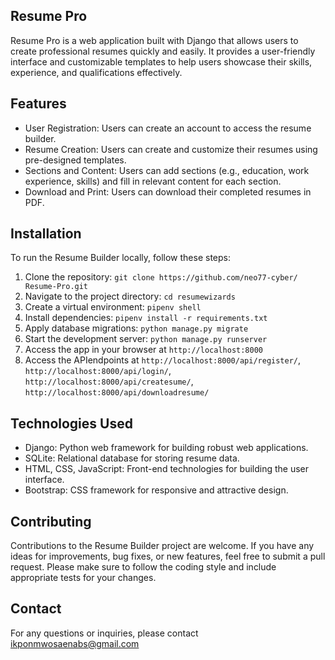 
## Resume Pro



Resume Pro is a web application built with Django that allows users to create professional resumes quickly and easily. It provides a user-friendly interface and customizable templates to help users showcase their skills, experience, and qualifications effectively.

## Features

- User Registration: Users can create an account to access the resume builder.
- Resume Creation: Users can create and customize their resumes using pre-designed templates.
- Sections and Content: Users can add sections (e.g., education, work experience, skills) and fill in relevant content for each section.
- Download and Print: Users can download their completed resumes in PDF.

## Installation

To run the Resume Builder locally, follow these steps:

1. Clone the repository: `git clone https://github.com/neo77-cyber/ Resume-Pro.git`
2. Navigate to the project directory: `cd resumewizards`
3. Create a virtual environment: `pipenv shell`
5. Install dependencies: `pipenv install -r requirements.txt`
6. Apply database migrations: `python manage.py migrate`
7. Start the development server: `python manage.py runserver`
8. Access the app in your browser at `http://localhost:8000`
9. Access the APIendpoints at `http://localhost:8000/api/register/`, `http://localhost:8000/api/login/`, `http://localhost:8000/api/createsume/`, `http://localhost:8000/api/downloadresume/`

## Technologies Used

- Django: Python web framework for building robust web applications.
- SQLite: Relational database for storing resume data.
- HTML, CSS, JavaScript: Front-end technologies for building the user interface.
- Bootstrap: CSS framework for responsive and attractive design.

## Contributing

Contributions to the Resume Builder project are welcome. If you have any ideas for improvements, bug fixes, or new features, feel free to submit a pull request. Please make sure to follow the coding style and include appropriate tests for your changes.

## Contact

For any questions or inquiries, please contact ikponmwosaenabs@gmail.com
